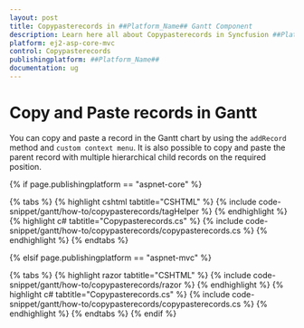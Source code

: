 ```yaml
---
layout: post
title: Copypasterecords in ##Platform_Name## Gantt Component
description: Learn here all about Copypasterecords in Syncfusion ##Platform_Name## Gantt component and more.
platform: ej2-asp-core-mvc
control: Copypasterecords
publishingplatform: ##Platform_Name##
documentation: ug
---
```



# Copy and Paste records in Gantt

You can copy and paste a record in the Gantt chart by using the `addRecord` method and `custom context menu`. It is also possible to copy and paste the parent record with multiple hierarchical child records on the required position.

{% if page.publishingplatform == "aspnet-core" %}

{% tabs %}
{% highlight cshtml tabtitle="CSHTML" %}
{% include code-snippet/gantt/how-to/copypasterecords/tagHelper %}
{% endhighlight %}
{% highlight c# tabtitle="Copypasterecords.cs" %}
{% include code-snippet/gantt/how-to/copypasterecords/copypasterecords.cs %}
{% endhighlight %}
{% endtabs %}

{% elsif page.publishingplatform == "aspnet-mvc" %}

{% tabs %}
{% highlight razor tabtitle="CSHTML" %}
{% include code-snippet/gantt/how-to/copypasterecords/razor %}
{% endhighlight %}
{% highlight c# tabtitle="Copypasterecords.cs" %}
{% include code-snippet/gantt/how-to/copypasterecords/copypasterecords.cs %}
{% endhighlight %}
{% endtabs %}
{% endif %}

